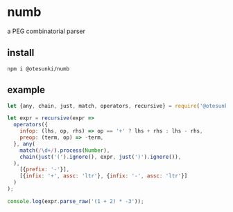 # numb
a PEG combinatorial parser

## install
`npm i @otesunki/numb`

## example
```js
let {any, chain, just, match, operators, recursive} = require('@otesunki/numb');

let expr = recursive(expr =>
  operators({
    infop: (lhs, op, rhs) => op == '+' ? lhs + rhs : lhs - rhs,
    preop: (term, op) => -term,
  }, any(
    match(/\d+/).process(Number),
    chain(just('(').ignore(), expr, just(')').ignore()),
  ),
    [{prefix: '-'}],
    [{infix: '+', assc: 'ltr'}, {infix: '-', assc: 'ltr'}]
  )
);

console.log(expr.parse_raw('(1 + 2) * -3'));
```